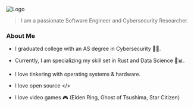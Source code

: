 ![Logo](https://github.com/V0idMatr1x/host_discovery/assets/88049272/aa6bda48-2928-45dd-87f3-d1e50940eb49)

> I am a passionate Software Engineer and Cybersecurity Researcher.

### About Me

- I graduated college with an AS degree in Cybersecurity 👨‍🎓.

- Currently, I am specializing my skill set in Rust and Data Science 🦀📊.

- I love tinkering with operating systems & hardware.

- I love open source </>

- I love video games 🎮 (Elden Ring, Ghost of Tsushima, Star Citizen)
